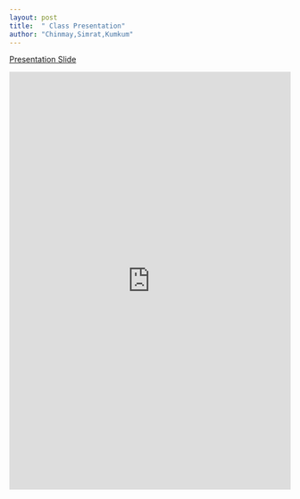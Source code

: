 ```yaml
---
layout: post
title:  " Class Presentation"
author: "Chinmay,Simrat,Kumkum"
---
```


[Presentation Slide](https://tinyurl.com/slide567)

<style>
.responsive-wrap iframe{ max-width: 100%;}
</style>
<div class="responsive-wrap">
<!-- this is the embed code provided by Google -->
  <iframe src=https://docs.google.com/presentation/d/e/2PACX-1vSQSjmP92E_bpIB9NdT5Y2Xzl6A019FnpOuek-Bcmrja8QTuIc_vgNwBn0_87HXnY0ltlImZrv4mwHq/embed?start=false&loop=false&delayms=3000" frameborder="0" width="1280" height="749" allowfullscreen="true" mozallowfullscreen="true" webkitallowfullscreen="true"></iframe>
<!-- Google embed ends -->
</div>


